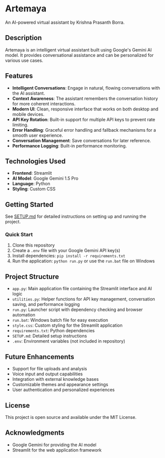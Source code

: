 # Artemaya

An AI-powered virtual assistant by Krishna Prasanth Borra.

## Description
Artemaya is an intelligent virtual assistant built using Google's Gemini AI model. It provides conversational assistance and can be personalized for various use cases.

## Features
- **Intelligent Conversations**: Engage in natural, flowing conversations with the AI assistant.
- **Context Awareness**: The assistant remembers the conversation history for more coherent interactions.
- **Modern UI**: Clean, responsive interface that works on both desktop and mobile devices.
- **API Key Rotation**: Built-in support for multiple API keys to prevent rate limiting.
- **Error Handling**: Graceful error handling and fallback mechanisms for a smooth user experience.
- **Conversation Management**: Save conversations for later reference.
- **Performance Logging**: Built-in performance monitoring.

## Technologies Used
- **Frontend**: Streamlit
- **AI Model**: Google Gemini 1.5 Pro
- **Language**: Python
- **Styling**: Custom CSS

## Getting Started
See [SETUP.md](SETUP.md) for detailed instructions on setting up and running the project.

### Quick Start
1. Clone this repository
2. Create a `.env` file with your Google Gemini API key(s)
3. Install dependencies: `pip install -r requirements.txt`
4. Run the application: `python run.py` or use the `run.bat` file on Windows

## Project Structure
- `app.py`: Main application file containing the Streamlit interface and AI logic
- `utilities.py`: Helper functions for API key management, conversation saving, and performance logging
- `run.py`: Launcher script with dependency checking and browser automation
- `run.bat`: Windows batch file for easy execution
- `style.css`: Custom styling for the Streamlit application
- `requirements.txt`: Python dependencies
- `SETUP.md`: Detailed setup instructions
- `.env`: Environment variables (not included in repository)

## Future Enhancements
- Support for file uploads and analysis
- Voice input and output capabilities
- Integration with external knowledge bases
- Customizable themes and appearance settings
- User authentication and personalized experiences

## License
This project is open source and available under the MIT License.

## Acknowledgments
- Google Gemini for providing the AI model
- Streamlit for the web application framework 